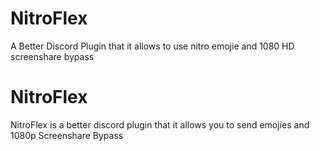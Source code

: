 # NitroFlex
A Better Discord Plugin that it allows to use nitro emojie and 1080 HD screenshare bypass 
<h1>NitroFlex</h1>
<p> NitroFlex is a better discord plugin that it allows you to send emojies and 1080p Screenshare Bypass</p>
